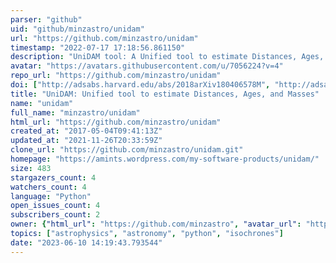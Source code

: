 ```yaml
---
parser: "github"
uid: "github/minzastro/unidam"
url: "https://github.com/minzastro/unidam"
timestamp: "2022-07-17 17:18:56.861150"
description: "UniDAM tool: A Unified tool to estimate Distances, Ages, and Masses of stars from spectrophotometric, astrometric (Gaia) and asteroseismic data"
avatar: "https://avatars.githubusercontent.com/u/7056224?v=4"
repo_url: "https://github.com/minzastro/unidam"
doi: ["http://adsabs.harvard.edu/abs/2018arXiv180406578M", "http://adsabs.harvard.edu/abs/2017A%26A...604A.108M", "https://ui.adsabs.harvard.edu/abs/2018ascl.soft04022M/abstract"]
title: "UniDAM: Unified tool to estimate Distances, Ages, and Masses"
name: "unidam"
full_name: "minzastro/unidam"
html_url: "https://github.com/minzastro/unidam"
created_at: "2017-05-04T09:41:13Z"
updated_at: "2021-11-26T20:33:59Z"
clone_url: "https://github.com/minzastro/unidam.git"
homepage: "https://amints.wordpress.com/my-software-products/unidam/"
size: 483
stargazers_count: 4
watchers_count: 4
language: "Python"
open_issues_count: 4
subscribers_count: 2
owner: {"html_url": "https://github.com/minzastro", "avatar_url": "https://avatars.githubusercontent.com/u/7056224?v=4", "login": "minzastro", "type": "User"}
topics: ["astrophysics", "astronomy", "python", "isochrones"]
date: "2023-06-10 14:19:43.793544"
---
```

